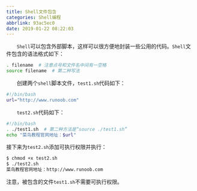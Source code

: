 ```yaml
---
title: Shell文件包含
categories: Shell编程
abbrlink: 93ac5ec0
date: 2019-01-22 08:22:03
---
```

&emsp;&emsp;`Shell`可以包含外部脚本，这样可以很方便地封装一些公用的代码。`Shell`文件包含的语法格式如下：

``` bash
. filename  # 注意点号和文件名中间有一空格
source filename  # 第二种写法
```

&emsp;&emsp;创建两个`shell`脚本文件，`test1.sh`代码如下：

``` bash
#!/bin/bash
url="http://www.runoob.com"
```

&emsp;&emsp;`test2.sh`代码如下：

``` bash
#!/bin/bash
. ./test1.sh  # 第二种方法是“source ./test1.sh”
echo "菜鸟教程官网地址：$url"
```

接下来为`test2.sh`添加可执行权限并执行：

``` bash
$ chmod +x test2.sh
$ ./test2.sh
菜鸟教程官网地址：http://www.runoob.com
```

注意，被包含的文件`test1.sh`不需要可执行权限。
